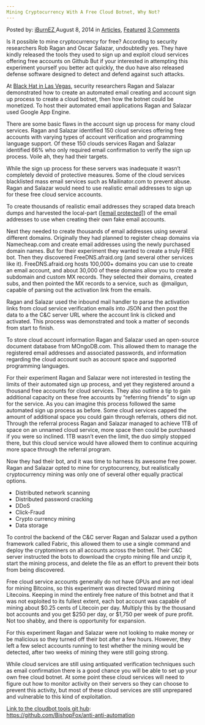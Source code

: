 ```yaml
---
Mining Cryptocurrency With A Free Cloud Botnet, Why Not?
---
```

<article class="post-listing post-6739 post type-post status-publish format-standard has-post-thumbnail hentry category-articles category-deepdot-news tag-botnet tag-cloud tag-cryptocurrency tag-free tag-mining">
    <div class="post-inner">
    <p class="post-meta">
    <span>Posted by: <a href="https://www.deepdotweb.com/author/iburnez/" title="">iBurnEZ </a></span>
    <span>August 8, 2014</span>
    <span>in <a href="https://www.deepdotweb.com/category/articles/" rel="category tag">Articles</a>, <a href="https://www.deepdotweb.com/category/deepdot-news/" rel="category tag">Featured</a></span>
    <span><a href="https://www.deepdotweb.com/2014/08/08/mining-cryptocurrency-free-cloud-botnet/#comments">3 Comments</a></span>
    </p>
    <div class="clear"></div>
    <div class="entry">
    <p>Is it possible to mine cryptocurrency for free? According to security researchers Rob Ragan and Oscar Salazar, undoubtedly yes. They have kindly released the tools they used to sign up and exploit cloud services offering free accounts on Github But if your interested in attempting this experiment yourself you better act quickly, the duo have also released defense software designed to detect and defend against such attacks.</p>
    <p>At <a href="https://www.blackhat.com/us-14/" target="_blank">Black Hat in Las Vegas</a>, security researchers Ragan and Salazar demonstrated how to create an automated email creating and account sign up process to create a cloud botnet, then how the botnet could be monetized. To host their automated email applications Ragan and Salazar used Google App Engine.</p>
    <p>There are some basic flaws in the account sign up process for many cloud services. Ragan and Salazar identified 150 cloud services offering free accounts with varying types of account verification and programming language support. Of these 150 clouds services Ragan and Salazar identified 66% who only required email confirmation to verify the sign up process. Voile ah, they had their targets.</p>
    <p>While the sign up process for these servers was inadequate it wasn’t completely devoid of protective measures. Some of the cloud services blacklisted mass email services such as Mailinator.com to prevent abuse. Ragan and Salazar would need to use realistic email addresses to sign up for these free cloud service accounts.</p>
    <p>To create thousands of realistic email addresses they scraped data breach dumps and harvested the local-part (<a href="/cdn-cgi/l/email-protection" class="__cf_email__" data-cfemail="2b4744484a47065b4a595f6b4f44464a424505484446">[email&#160;protected]</a>) of the email addresses to use when creating their own fake email accounts.</p>
    <p>Next they needed to create thousands of email addresses using several different domains. Originally they had planned to register cheap domains via Namecheap.com and create email addresses using the newly purchased domain names. But for their experiment they wanted to create a truly FREE bot. Then they discovered FreeDNS.afraid.org (and several other services like it). FreeDNS.afraid.org hosts 100,000+ domains you can use to create an email account, and about 30,000 of these domains allow you to create a subdomain and custom MX records. They selected their domains, created subs, and then pointed the MX records to a service, such as  @mailgun, capable of parsing out the activation link from the emails.</p>
    <p>Ragan and Salazar used the inbound mail handler to parse the activation links from cloud service verification emails into JSON and then post the data to a the C&amp;C server URL where the account link is clicked and activated. This process was demonstrated and took a matter of seconds from start to finish.</p>
    <p>To store cloud account information Ragan and Salazar used an open-source document database from MOngoDB.com. This allowed them to manage the registered email addresses and associated passwords, and information regarding the cloud account such as account space and supported programming languages.</p>
    <p>For their experiment Ragan and Salazar were not interested in testing the limits of their automated sign up process, and yet they registered around a thousand free accounts for cloud services. They also outline a tip to gain additional capacity on these free accounts by “referring friends” to sign up for the service. As you can imagine this process followed the same automated sign up process as before. Some cloud services capped the amount of additional space you could gain through referrals, others did not. Through the referral process Ragan and Salazar managed to achieve 1TB of space on an unnamed cloud service, more space then could be purchased if you were so inclined. 1TB wasn’t even the limit, the duo simply stopped there, but this cloud service would have allowed them to continue acquiring more space through the referral program.</p>
    <p>Now they had their bot, and it was time to harness its awesome free power.  Ragan and Salazar opted to mine for cryptocurrency, but realistically cryptocurrency mining was only one of several other equally practical options.</p>
    <ul>
    <li>Distributed network scanning</li>
    <li>Distributed password cracking</li>
    <li>DDoS</li>
    <li>Click-Fraud</li>
    <li>Crypto currency mining</li>
    <li>Data storage</li>
    </ul>
    <p>To control the backend of the C&amp;C server Ragan and Salazar used a python framework called Fabric, this allowed them to use a single command and deploy the cryptominers on all accounts across the botnet. Their C&amp;C server instructed the bots to download the crypto mining file and unzip it, start the mining process, and delete the file as an effort to prevent their bots from being discovered.</p>
    <p>Free cloud service accounts generally do not have GPUs and are not ideal for mining Bitcoins, so this experiment was directed toward mining Litecoins. Keeping in mind the entirely free nature of this botnet and that it was not exploited to its fullest extent, each bot account was capable of mining about $0.25 cents of Litecoin per day. Multiply this by the thousand bot accounts and you get $250 per day, or $1,750 per week of pure profit. Not too shabby, and there is opportunity for expansion.</p>
    <p>For this experiment Ragan and Salazar were not looking to make money or be malicious so they turned off their bot after a few hours. However, they left a few select accounts running to test whether the mining would be detected, after two weeks of mining they were still going strong.</p>
    <p>While cloud services are still using antiquated verification techniques such as email confirmation there is a good chance you will be able to set up your own free cloud botnet. At some point these cloud services will need to figure out how to monitor activity on their servers so they can choose to prevent this activity, but most of these cloud services are still unprepared and vulnerable to this kind of exploitation.</p>
    <p><span style="text-decoration: underline;">Link to the cloudbot tools git hub</span>:<br />
    <a href="https://github.com/BishopFox/anti-anti-automation" target="_blank">https://github.com/<wbr />BishopFox/anti-anti-automation</a></p>
    </div>
    <span style="display:none"><a href="https://www.deepdotweb.com/tag/botnet/" rel="tag">botnet</a> <a href="https://www.deepdotweb.com/tag/cloud/" rel="tag">cloud</a> <a href="https://www.deepdotweb.com/tag/cryptocurrency/" rel="tag">cryptocurrency</a> <a href="https://www.deepdotweb.com/tag/free/" rel="tag">free</a> <a href="https://www.deepdotweb.com/tag/mining/" rel="tag">mining</a></span> <span style="display:none" class="updated">2014-08-08</span>
    <div style="display:none" class="vcard author" itemprop="author" itemscope itemtype="http://schema.org/Person"><strong class="fn" itemprop="name"><a href="https://www.deepdotweb.com/author/iburnez/" title="Posts by iBurnEZ" rel="author">iBurnEZ</a></strong></div>
    </div>
</article>

